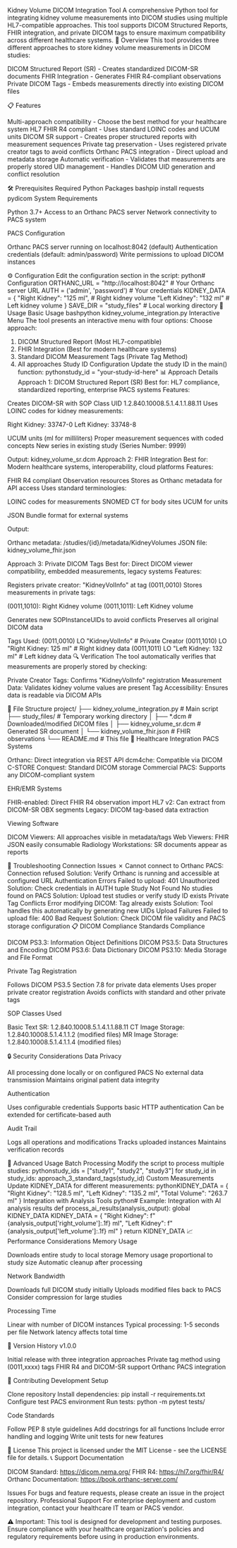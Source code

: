Kidney Volume DICOM Integration Tool
A comprehensive Python tool for integrating kidney volume measurements into DICOM studies using multiple HL7-compatible approaches. This tool supports DICOM Structured Reports, FHIR integration, and private DICOM tags to ensure maximum compatibility across different healthcare systems.
🏥 Overview
This tool provides three different approaches to store kidney volume measurements in DICOM studies:

DICOM Structured Report (SR) - Creates standardized DICOM-SR documents
FHIR Integration - Generates FHIR R4-compliant observations
Private DICOM Tags - Embeds measurements directly into existing DICOM files

📋 Features

Multi-approach compatibility - Choose the best method for your healthcare system
HL7 FHIR R4 compliant - Uses standard LOINC codes and UCUM units
DICOM SR support - Creates proper structured reports with measurement sequences
Private tag preservation - Uses registered private creator tags to avoid conflicts
Orthanc PACS integration - Direct upload and metadata storage
Automatic verification - Validates that measurements are properly stored
UID management - Handles DICOM UID generation and conflict resolution

🛠️ Prerequisites
Required Python Packages
bashpip install requests pydicom
System Requirements

Python 3.7+
Access to an Orthanc PACS server
Network connectivity to PACS system

PACS Configuration

Orthanc PACS server running on localhost:8042 (default)
Authentication credentials (default: admin/password)
Write permissions to upload DICOM instances

⚙️ Configuration
Edit the configuration section in the script:
python# Configuration
ORTHANC_URL = "http://localhost:8042"  # Your Orthanc server URL
AUTH = ('admin', 'password')           # Your credentials
KIDNEY_DATA = {
    "Right Kidney": "125 ml",          # Right kidney volume
    "Left Kidney": "132 ml"            # Left kidney volume
}
SAVE_DIR = "study_files"               # Local working directory
🚀 Usage
Basic Usage
bashpython kidney_volume_integration.py
Interactive Menu
The tool presents an interactive menu with four options:
Choose approach:
1. DICOM Structured Report (Most HL7-compatible)
2. FHIR Integration (Best for modern healthcare systems)
3. Standard DICOM Measurement Tags (Private Tag Method)
4. All approaches
Study ID Configuration
Update the study ID in the main() function:
pythonstudy_id = "your-study-id-here"
📊 Approach Details
Approach 1: DICOM Structured Report (SR)
Best for: HL7 compliance, standardized reporting, enterprise PACS systems
Features:

Creates DICOM-SR with SOP Class UID 1.2.840.10008.5.1.4.1.1.88.11
Uses LOINC codes for kidney measurements:

Right Kidney: 33747-0
Left Kidney: 33748-8


UCUM units (ml for milliliters)
Proper measurement sequences with coded concepts
New series in existing study (Series Number: 9999)

Output: kidney_volume_sr.dcm
Approach 2: FHIR Integration
Best for: Modern healthcare systems, interoperability, cloud platforms
Features:

FHIR R4 compliant Observation resources
Stores as Orthanc metadata for API access
Uses standard terminologies:

LOINC codes for measurements
SNOMED CT for body sites
UCUM for units


JSON Bundle format for external systems

Output:

Orthanc metadata: /studies/{id}/metadata/KidneyVolumes
JSON file: kidney_volume_fhir.json

Approach 3: Private DICOM Tags
Best for: Direct DICOM viewer compatibility, embedded measurements, legacy systems
Features:

Registers private creator: "KidneyVolInfo" at tag (0011,0010)
Stores measurements in private tags:

(0011,1010): Right Kidney volume
(0011,1011): Left Kidney volume


Generates new SOPInstanceUIDs to avoid conflicts
Preserves all original DICOM data

Tags Used:
(0011,0010) LO "KidneyVolInfo"                    # Private Creator
(0011,1010) LO "Right Kidney: 125 ml"            # Right kidney data
(0011,1011) LO "Left Kidney: 132 ml"             # Left kidney data
🔍 Verification
The tool automatically verifies that measurements are properly stored by checking:

Private Creator Tags: Confirms "KidneyVolInfo" registration
Measurement Data: Validates kidney volume values are present
Tag Accessibility: Ensures data is readable via DICOM APIs

📁 File Structure
project/
├── kidney_volume_integration.py    # Main script
├── study_files/                   # Temporary working directory
│   ├── *.dcm                     # Downloaded/modified DICOM files
│   ├── kidney_volume_sr.dcm      # Generated SR document
│   └── kidney_volume_fhir.json   # FHIR observations
└── README.md                     # This file
🏥 Healthcare Integration
PACS Systems

Orthanc: Direct integration via REST API
dcm4che: Compatible via DICOM C-STORE
Conquest: Standard DICOM storage
Commercial PACS: Supports any DICOM-compliant system

EHR/EMR Systems

FHIR-enabled: Direct FHIR R4 observation import
HL7 v2: Can extract from DICOM-SR OBX segments
Legacy: DICOM tag-based data extraction

Viewing Software

DICOM Viewers: All approaches visible in metadata/tags
Web Viewers: FHIR JSON easily consumable
Radiology Workstations: SR documents appear as reports

🔧 Troubleshooting
Connection Issues
✗ Cannot connect to Orthanc PACS: Connection refused
Solution: Verify Orthanc is running and accessible at configured URL
Authentication Errors
Failed to upload: 401 Unauthorized
Solution: Check credentials in AUTH tuple
Study Not Found
No studies found on PACS
Solution: Upload test studies or verify study ID exists
Private Tag Conflicts
Error modifying DICOM: Tag already exists
Solution: Tool handles this automatically by generating new UIDs
Upload Failures
Failed to upload file: 400 Bad Request
Solution: Check DICOM file validity and PACS storage configuration
📋 DICOM Compliance
Standards Compliance

DICOM PS3.3: Information Object Definitions
DICOM PS3.5: Data Structures and Encoding
DICOM PS3.6: Data Dictionary
DICOM PS3.10: Media Storage and File Format

Private Tag Registration

Follows DICOM PS3.5 Section 7.8 for private data elements
Uses proper private creator registration
Avoids conflicts with standard and other private tags

SOP Classes Used

Basic Text SR: 1.2.840.10008.5.1.4.1.1.88.11
CT Image Storage: 1.2.840.10008.5.1.4.1.1.2 (modified files)
MR Image Storage: 1.2.840.10008.5.1.4.1.1.4 (modified files)

🔒 Security Considerations
Data Privacy

All processing done locally or on configured PACS
No external data transmission
Maintains original patient data integrity

Authentication

Uses configurable credentials
Supports basic HTTP authentication
Can be extended for certificate-based auth

Audit Trail

Logs all operations and modifications
Tracks uploaded instances
Maintains verification records

🚀 Advanced Usage
Batch Processing
Modify the script to process multiple studies:
pythonstudy_ids = ["study1", "study2", "study3"]
for study_id in study_ids:
    approach_3_standard_tags(study_id)
Custom Measurements
Update KIDNEY_DATA for different measurements:
pythonKIDNEY_DATA = {
    "Right Kidney": "128.5 ml",
    "Left Kidney": "135.2 ml",
    "Total Volume": "263.7 ml"
}
Integration with Analysis Tools
python# Example: Integration with AI analysis results
def process_ai_results(analysis_output):
    global KIDNEY_DATA
    KIDNEY_DATA = {
        "Right Kidney": f"{analysis_output['right_volume']:.1f} ml",
        "Left Kidney": f"{analysis_output['left_volume']:.1f} ml"
    }
    return KIDNEY_DATA
📈 Performance Considerations
Memory Usage

Downloads entire study to local storage
Memory usage proportional to study size
Automatic cleanup after processing

Network Bandwidth

Downloads full DICOM study initially
Uploads modified files back to PACS
Consider compression for large studies

Processing Time

Linear with number of DICOM instances
Typical processing: 1-5 seconds per file
Network latency affects total time

🔄 Version History
v1.0.0

Initial release with three integration approaches
Private tag method using (0011,xxxx) tags
FHIR R4 and DICOM-SR support
Orthanc PACS integration

🤝 Contributing
Development Setup

Clone repository
Install dependencies: pip install -r requirements.txt
Configure test PACS environment
Run tests: python -m pytest tests/

Code Standards

Follow PEP 8 style guidelines
Add docstrings for all functions
Include error handling and logging
Write unit tests for new features

📄 License
This project is licensed under the MIT License - see the LICENSE file for details.
📞 Support
Documentation

DICOM Standard: https://dicom.nema.org/
FHIR R4: https://hl7.org/fhir/R4/
Orthanc Documentation: https://book.orthanc-server.com/

Issues
For bugs and feature requests, please create an issue in the project repository.
Professional Support
For enterprise deployment and custom integration, contact your healthcare IT team or PACS vendor.

⚠️ Important: This tool is designed for development and testing purposes. Ensure compliance with your healthcare organization's policies and regulatory requirements before using in production environments.